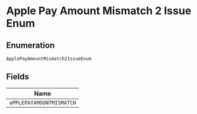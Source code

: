 
# Apple Pay Amount Mismatch 2 Issue Enum

## Enumeration

`ApplePayAmountMismatch2IssueEnum`

## Fields

| Name |
|  --- |
| `aPPLEPAYAMOUNTMISMATCH` |

